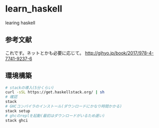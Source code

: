 # learn_haskell
learing haskell

## 参考文献

これです。ネットとかも必要に応じて。
http://gihyo.jp/book/2017/978-4-7741-9237-6

## 環境構築

```bash
# stackの導入(5分くらい)
curl -sSL https://get.haskellstack.org/ | sh
# 確認
stack
# GHCコンパイラのインストール(ダウンロードにかなり時間かかる)
stack setup
# ghcのreplを起動(最初はダウンロードがいるため遅い)
stack ghci
```